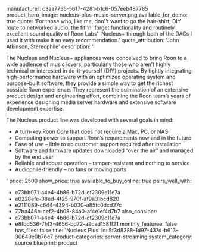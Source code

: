 manufacturer: c3aa7735-5617-4281-b1c6-057eeb487785
product_hero_image: nucleus-plus-music-server.png
available_for_demo: true
quote: 'For those who, like me, don''t want to go the hair-shirt, DIY route to networked audio, the fit''n''forget functionality and routinely excellent sound quality of Roon Labs'' Nucleus+ through both of the DACs I used it with make it an easy recommendation.'
quote_attribution: 'John Atkinson, Stereophile'
description: '<p>The Nucleus and Nucleus+ appliances were conceived to bring Roon to a wide audience of music lovers, particularly those who aren’t highly technical or interested in do-it-yourself (DIY) projects. By tightly integrating high-performance hardware with an optimized operating system and purpose-built software, they provide a simple way to get the richest possible Roon experience. They represent the culmination of an extensive product design and engineering effort, combining the Roon team’s years of experience designing media server hardware and extensive software development expertise.</p><p>The Nucleus product line was developed with several goals in mind:</p><ul><li>A turn-key Roon&nbsp;<i>Core</i>&nbsp;that does not require a Mac, PC, or NAS</li><li>Computing power to support Roon’s requirements now and in the future</li><li>Ease of use – little to no customer support required after installation</li><li>Software and firmware updates downloaded “over the air” and managed by the end user</li><li>Reliable and robust operation –&nbsp;tamper-resistant and nothing to service</li><li>Audiophile-friendly –&nbsp;no fans or moving parts</li></ul>'
price: 2500
show_price: true
available_to_buy_online: true
pairs_well_with:
  - c73bb071-a4e4-4b86-b72d-cf2309c11e7a
  - e0228efe-38ed-4f25-970f-af9a31bcd820
  - e2111089-c644-4394-b030-a85fc0dcd27c
  - 77ba446b-cef2-4b08-84a0-af4e1ef4d7b7
also_consider:
  - c73bb071-a4e4-4b86-b72d-cf2309c11e7a
  - e8fbd536-7f43-4656-bd72-a9ced1581f21
monthly_featuree: false
has_files: false
title: 'Nucleus Plus'
id: 5f3d8288-1d97-437d-b613-30649e0b76e7
product-categories: server-streaming
system_category: source
blueprint: product
